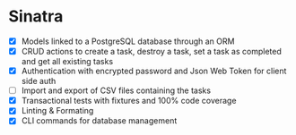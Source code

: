 # Sinatra

- [x] Models linked to a PostgreSQL database through an ORM
- [x] CRUD actions to create a task, destroy a task, set a task as completed and get all existing tasks
- [x] Authentication with encrypted password and Json Web Token for client side auth
- [ ] Import and export of CSV files containing the tasks
- [x] Transactional tests with fixtures and 100% code coverage
- [x] Linting & Formating
- [x] CLI commands for database management
